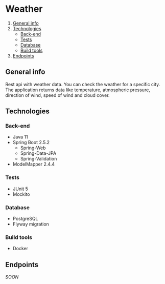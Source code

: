 # Weather

1. [General info](#general-info)
2. [Technologies](#technologies)
   * [Back-end](#back-end)
   * [Tests](#tests)
   * [Database](#database)
   * [Build tools](#build-tools)
3. [Endpoints](#endpoints)  

## General info
Rest api with weather data. You can check the weather for a specific
city. The application returns data like temperature, atmospheric
pressure, direction of wind, speed of wind and cloud cover.

## Technologies
### Back-end
* Java 11
* Spring Boot 2.5.2
    * Spring-Web
    * Spring-Data-JPA
    * Spring-Validation
* ModelMapper 2.4.4
  
### Tests
* JUnit 5
* Mockito

### Database
* PostgreSQL
* Flyway migration

### Build tools
* Docker

## Endpoints
_SOON_